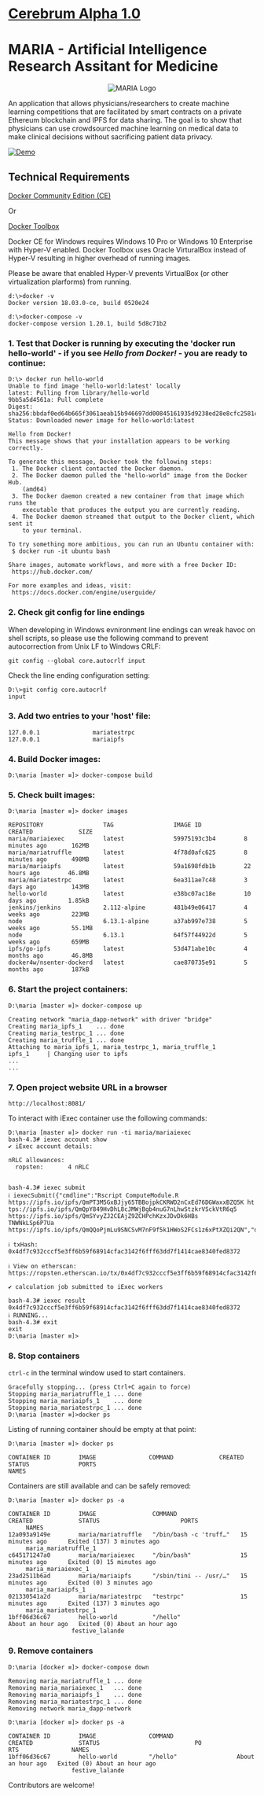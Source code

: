 # [Cerebrum Alpha 1.0](https://cs6440-s18-prj44.apps.hdap.gatech.edu/)
# MARIA - Artificial Intelligence Research Assitant for Medicine

<p align="center">
  <img src="./logo.png" alt="MARIA Logo"/>
</p>

An application that allows physicians/researchers to create machine learning competitions that are facilitated by smart contracts on a private Ethereum blockchain and IPFS for data sharing. The goal is to show that physicians can use crowdsourced machine learning on medical data to make clinical decisions without sacrificing patient data privacy.

[![Demo](https://img.youtube.com/vi/ZFcQmk975SM/0.jpg)](https://www.youtube.com/watch?v=ZFcQmk975SM)

## Technical Requirements

[Docker Community Edition (CE)](https://docs.docker.com/install/)

Or

[Docker Toolbox](https://docs.docker.com/toolbox/overview/)

Docker CE for Windows requires Windows 10 Pro or Windows 10 Enterprise with Hyper-V enabled.
Docker Toolbox uses Oracle VirturalBox instead of Hyper-V resulting in higher overhead of running images.

Please be aware that enabled Hyper-V prevents VirtualBox (or other virtualization plarforms) from running.

```
d:\>docker -v
Docker version 18.03.0-ce, build 0520e24

d:\>docker-compose -v
docker-compose version 1.20.1, build 5d8c71b2
```

### 1. Test that Docker is running by executing the 'docker run hello-world' - if you see *Hello from Docker!* - you are ready to continue:
```
D:\> docker run hello-world
Unable to find image 'hello-world:latest' locally
latest: Pulling from library/hello-world
9bb5a5d4561a: Pull complete
Digest: sha256:bbdaf0ed64b665f3061aeab15b946697dd00845161935d9238ed28e8cfc2581c
Status: Downloaded newer image for hello-world:latest

Hello from Docker!
This message shows that your installation appears to be working correctly.

To generate this message, Docker took the following steps:
 1. The Docker client contacted the Docker daemon.
 2. The Docker daemon pulled the "hello-world" image from the Docker Hub.
    (amd64)
 3. The Docker daemon created a new container from that image which runs the
    executable that produces the output you are currently reading.
 4. The Docker daemon streamed that output to the Docker client, which sent it
    to your terminal.

To try something more ambitious, you can run an Ubuntu container with:
 $ docker run -it ubuntu bash

Share images, automate workflows, and more with a free Docker ID:
 https://hub.docker.com/

For more examples and ideas, visit:
 https://docs.docker.com/engine/userguide/

```

### 2. Check git config for line endings
When developing in Windows evnironment line endings can wreak havoc on shell scripts, so please use the following command to prevent autocorrection from Unix LF to Windows CRLF:
```
git config --global core.autocrlf input
```

Check the line ending configuration setting:
```
D:\>git config core.autocrlf
input
```
### 3. Add two entries to your 'host' file:
```
127.0.0.1               mariatestrpc
127.0.0.1               mariaipfs
```

### 4. Build Docker images:
```
D:\maria [master ≡]> docker-compose build
```

### 5. Check built images:
```
D:\maria [master ≡]> docker images

REPOSITORY                 TAG                 IMAGE ID            CREATED             SIZE
maria/mariaiexec           latest              59975193c3b4        8 minutes ago       162MB
maria/mariatruffle         latest              4f78d0afc625        8 minutes ago       498MB
maria/mariaipfs            latest              59a1698fdb1b        22 hours ago        46.8MB
maria/mariatestrpc         latest              6ea311ae7c48        3 days ago          143MB
hello-world                latest              e38bc07ac18e        10 days ago         1.85kB
jenkins/jenkins            2.112-alpine        481b49e06417        4 weeks ago         223MB
node                       6.13.1-alpine       a37ab997e738        5 weeks ago         55.1MB
node                       6.13.1              64f57f44922d        5 weeks ago         659MB
ipfs/go-ipfs               latest              53d471abe10c        4 months ago        46.8MB
docker4w/nsenter-dockerd   latest              cae870735e91        5 months ago        187kB
```
### 6. Start the project containers:
```
D:\maria [master ≡]> docker-compose up

Creating network "maria_dapp-network" with driver "bridge"
Creating maria_ipfs_1    ... done
Creating maria_testrpc_1 ... done
Creating maria_truffle_1 ... done
Attaching to maria_ipfs_1, maria_testrpc_1, maria_truffle_1
ipfs_1     | Changing user to ipfs
...
...
```
### 7. Open project website URL in a browser
```
http://localhost:8081/
```

To interact with iExec container use the following commands:
```
D:\maria [master ≡]> docker run -ti maria/mariaiexec
bash-4.3# iexec account show
✔ iExec account details:

nRLC allowances:
  ropsten:       4 nRLC


bash-4.3# iexec submit
ℹ iexecSubmit({"cmdline":"Rscript ComputeModule.R https://ipfs.io/ipfs/QmPT3M5GxBJjy65TBBojpkCKRWD2nCxEd76DGWaxxBZQ5K ht
tps://ipfs.io/ipfs/QmQpY849HvDhL8cJMWjBgb4nuG7nLhwStzkrVSckVtR6q5 https://ipfs.io/ipfs/QmSYvyZJ2CEAjZ9ZCHPchKzxJDvDk6HBs
TNWNkLSp6P7Ua https://ipfs.io/ipfs/QmQQoPjmLu9SNCSvM7nF9f5k1HWoS2FCs1z6xPtXZQi2QN","dirinuri":"https://raw.githubusercontent.com/WorldCerebrum/MARIA/master/iexec/apps/ComputeModule.R"})

ℹ txHash: 0x4df7c932cccf5e3ff6b59f68914cfac3142f6fff63dd7f1414cae8340fed8372

ℹ View on etherscan: https://ropsten.etherscan.io/tx/0x4df7c932cccf5e3ff6b59f68914cfac3142f6fff63dd7f1414cae8340fed8372

✔ calculation job submitted to iExec workers

bash-4.3# iexec result 0x4df7c932cccf5e3ff6b59f68914cfac3142f6fff63dd7f1414cae8340fed8372
ℹ RUNNING...
bash-4.3# exit
exit
D:\maria [master ≡]>
```

### 8. Stop containers
```ctrl-c``` in the terminal window used to start containers.
```
Gracefully stopping... (press Ctrl+C again to force)
Stopping maria_mariatruffle_1 ... done
Stopping maria_mariaipfs_1    ... done
Stopping maria_mariatestrpc_1 ... done
D:\maria [master ≡]>docker ps
```

Listing of running container should be empty at that point:
```
D:\maria [master ≡]> docker ps

CONTAINER ID        IMAGE               COMMAND             CREATED             STATUS              PORTS
NAMES
```

Containers are still available and can be safely removed:
```
D:\maria [master ≡]> docker ps -a

CONTAINER ID        IMAGE                COMMAND                  CREATED             STATUS                       PORTS
     NAMES
12a093a9149e        maria/mariatruffle   "/bin/bash -c 'truff…"   15 minutes ago      Exited (137) 3 minutes ago
     maria_mariatruffle_1
c645171247a0        maria/mariaiexec     "/bin/bash"              15 minutes ago      Exited (0) 15 minutes ago
     maria_mariaiexec_1
23ad2511b6ad        maria/mariaipfs      "/sbin/tini -- /usr/…"   15 minutes ago      Exited (0) 3 minutes ago
     maria_mariaipfs_1
021330541a2d        maria/mariatestrpc   "testrpc"                15 minutes ago      Exited (137) 3 minutes ago
     maria_mariatestrpc_1
1bff06d36c67        hello-world          "/hello"                 About an hour ago   Exited (0) About an hour ago
                  festive_lalande     
```

### 9. Remove containers

```
D:\maria [docker ≡]> docker-compose down

Removing maria_mariatruffle_1 ... done
Removing maria_mariaiexec_1   ... done
Removing maria_mariaipfs_1    ... done
Removing maria_mariatestrpc_1 ... done
Removing network maria_dapp-network

D:\maria [docker ≡]> docker ps -a

CONTAINER ID        IMAGE               COMMAND                  CREATED             STATUS                           PO
RTS               NAMES
1bff06d36c67        hello-world         "/hello"                 About an hour ago   Exited (0) About an hour ago
                  festive_lalande
```

Contributors are welcome!
